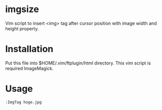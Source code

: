 imgsize
=======

Vim script to insert &lt;img> tag after cursor position with image width and height property.

Installation
=======
Put this file into $HOME/.vim/ftplugin/html directory.
This vim script is required ImageMagick.

Usage
=======
```vim
:ImgTag hoge.jpg
```
